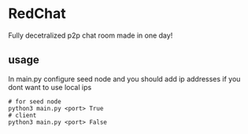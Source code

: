 # RedChat
Fully decetralized p2p chat room made in one day!
## usage

In main.py configure seed node and you should add ip addresses if you dont want to use local ips

```
# for seed node
python3 main.py <port> True
# client
python3 main.py <port> False
```
